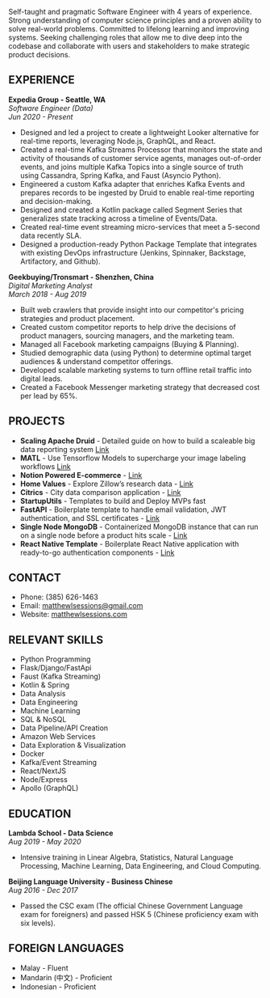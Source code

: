 
Self-taught and pragmatic Software Engineer with 4 years of experience. Strong understanding of computer science principles and a proven ability to solve real-world problems. Committed to lifelong learning and improving systems. Seeking challenging roles that allow me to dive deep into the codebase and collaborate with users and stakeholders to make strategic product decisions.

## EXPERIENCE

**Expedia Group - Seattle, WA**  
*Software Engineer (Data)*  
*Jun 2020 - Present*

- Designed and led a project to create a lightweight Looker alternative for real-time reports, leveraging Node.js, GraphQL, and React.
- Created a real-time Kafka Streams Processor that monitors the state and activity of thousands of customer service agents, manages out-of-order events, and joins multiple Kafka Topics into a single source of truth using Cassandra, Spring Kafka, and Faust (Asyncio Python).
- Engineered a custom Kafka adapter that enriches Kafka Events and prepares records to be ingested by Druid to enable real-time reporting and decision-making.
- Designed and created a Kotlin package called Segment Series that generalizes state tracking across a timeline of Events/Data.
- Created real-time event streaming micro-services that meet a 5-second data recently SLA.
- Designed a production-ready Python Package Template that integrates with existing DevOps infrastructure (Jenkins, Spinnaker, Backstage, Artifactory, and Github).

**Geekbuying/Tronsmart - Shenzhen, China**  
*Digital Marketing Analyst*  
*March 2018 - Aug 2019*

- Built web crawlers that provide insight into our competitor's pricing strategies and product placement.
- Created custom competitor reports to help drive the decisions of product managers, sourcing managers, and the marketing team.
- Managed all Facebook marketing campaigns (Buying & Planning).
- Studied demographic data (using Python) to determine optimal target audiences & understand competitor offerings.
- Developed scalable marketing systems to turn offline retail traffic into digital leads.
- Created a Facebook Messenger marketing strategy that decreased cost per lead by 65%.

## PROJECTS

- **Scaling Apache Druid** - Detailed guide on how to build a scaleable big data reporting system [Link](https://matthewlsessions/blog/Scaling%20Druid)
- **MATL** - Use Tensorflow Models to supercharge your image labeling workflows [Link](https://www.producthunt.com/products/malt-model-assisted-labeling-toolkit)
- **Notion Powered E-commerce** - [Link](https://matthewlsessions.com/notion)
- **Home Values** - Explore Zillow’s research data - [Link](https://matthewlsessions.com/housing)
- **Citrics** - City data comparison application - [Link](https://youtu.be/1pL9bVkWPO4)
- **StartupUtils** - Templates to build and Deploy MVPs fast
- **FastAPI** - Boilerplate template to handle email validation, JWT authentication, and SSL certificates - [Link](https://github.com/StartupUtils/FastAPI_MongoDB)
- **Single Node MongoDB** - Containerized MongoDB instance that can run on a single node before a product hits scale - [Link](https://github.com/StartupUtils/SingleNodeMongoDB)
- **React Native Template** - Boilerplate React Native application with ready-to-go authentication components - [Link](https://github.com/StartupUtils/ReactNative_EmailAuth)

## CONTACT

- Phone: (385) 626-1463
- Email: matthewlsessions@gmail.com
- Website: [matthewlsessions.com](https://matthewlsessions.com)

## RELEVANT SKILLS

- Python Programming
- Flask/Django/FastApi
- Faust (Kafka Streaming)
- Kotlin & Spring
- Data Analysis
- Data Engineering
- Machine Learning
- SQL & NoSQL
- Data Pipeline/API Creation
- Amazon Web Services
- Data Exploration & Visualization
- Docker
- Kafka/Event Streaming
- React/NextJS
- Node/Express
- Apollo (GraphQL)

## EDUCATION

**Lambda School - Data Science**  
*Aug 2019 - May 2020*

- Intensive training in Linear Algebra, Statistics, Natural Language Processing, Machine Learning, Data Engineering, and Cloud Computing.

**Beijing Language University - Business Chinese**  
*Aug 2016 - Dec 2017*

- Passed the CSC exam (The official Chinese Government Language exam for foreigners) and passed HSK 5 (Chinese proficiency exam with six levels).

## FOREIGN LANGUAGES

- Malay - Fluent
- Mandarin (中文) - Proficient
- Indonesian - Proficient
